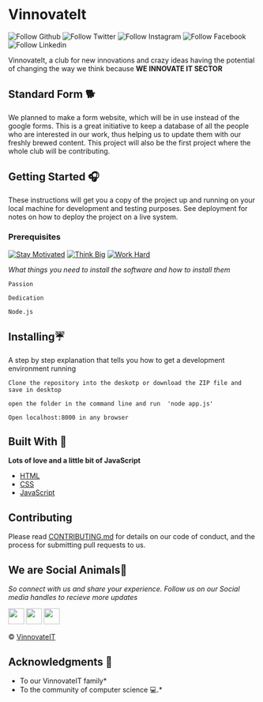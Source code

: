 #                       VinnovateIt
![Follow Github](https://github.com/vinnovateit) ![Follow Twitter](https://twitter.com/v_innovate_it) ![Follow Instagram](https://www.instagram.com/vinnovateit) ![Follow Facebook](https://www.facebook.com/VinnovateIT) ![Follow Linkedin](https://www.linkedin.com/company/v-innovate-it/)

VinnovateIt, a club for new innovations and crazy ideas having the potential of changing the way we think because **WE INNOVATE IT SECTOR**

## Standard Form 🐕
We planned to make a form website, which will be in use instead of the google forms. This is a great initiative to keep a database of all the people who are interested in our work, thus helping us to update them with our freshly brewed content. This project will also be the first project where the whole club will be contributing.

## Getting Started 🎧

These instructions will get you a copy of the project up and running on your local machine for development and testing purposes. See deployment for notes on how to deploy the project on a live system.

### Prerequisites
[![Stay Motivated](https://img.shields.io/badge/Stay-Motivated-teal.svg?style=for-the-badge)](https://www.instagram.com/kshitij_dhyani/) [![Think Big](https://img.shields.io/badge/Think-Big-orange.svg?style=for-the-badge)](https://www.linkedin.com/in/kshitijdhyani/) [![Work Hard](https://img.shields.io/badge/Work-Hard-blue.svg?style=for-the-badge)](https://github.com/wimpywarlord)

*What things you need to install the software and how to install them*

```
Passion
```
```
Dedication
```
```
Node.js
```

## Installing☔

A step by step explanation that tells you how to get a development environment running
```
Clone the repository into the deskotp or download the ZIP file and save in desktop
```
```
open the folder in the command line and run  'node app.js'
```
```
Open localhost:8000 in any browser
```

## Built With 🎯
**Lots of love and a little bit of JavaScript**

* [HTML](https://html.com/)
* [CSS](https://css-tricks.com/)
* [JavaScript](https://www.javascript.com/)

## Contributing 

Please read [CONTRIBUTING.md](https://gist.github.com/PurpleBooth/b24679402957c63ec426) for details on our code of conduct, and the process for submitting pull requests to us.

## We are Social Animals🏅
*So connect with us and share your experience.*
*Follow us on our Social media handles to recieve more updates*


 <a href="https://twitter.com/hashtag/VinnovateIT?src=hashtag_click"><img src="https://raw.githubusercontent.com/vinitshahdeo/Water-Monitoring-System/master/assets/twitter.png" width="32px" height="32px"></a> <a href="https://www.facebook.com/VinnovateIT/?ref=search&__tn__=%2Cd%2CP-R&eid=ARBdF1avWb7j4woZxKGDm9hk27KjpYqQYDZrov05HpPsN87oqWK5j77xIU8Tw0q6Zrn6MvUEhiUN7mqd"><img src="https://raw.githubusercontent.com/vinitshahdeo/Water-Monitoring-System/master/assets/facebook.png" width="32px" height="32px"></a> <a href="https://www.linkedin.com/company/v-innovate-it/"><img src="https://raw.githubusercontent.com/vinitshahdeo/Water-Monitoring-System/master/assets/linkedin.png" width="32px" height="32px"></a>

 © [VinnovateIT](https://github.com/vinnovateIT)

## Acknowledgments 💖

* To our VinnovateIT family*
* To the community of computer science 💻.*

